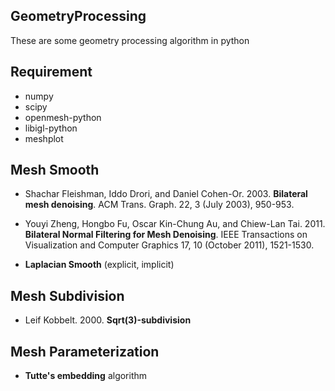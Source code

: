 ## GeometryProcessing
These are some geometry processing algorithm in python

## Requirement
- numpy
- scipy
- openmesh-python
- libigl-python
- meshplot

## Mesh Smooth

- Shachar Fleishman, Iddo Drori, and Daniel Cohen-Or. 2003. **Bilateral mesh denoising**. ACM Trans. Graph. 22, 3 (July 2003), 950-953.

- Youyi Zheng, Hongbo Fu, Oscar Kin-Chung Au, and Chiew-Lan Tai. 2011. **Bilateral Normal Filtering for Mesh Denoising**. IEEE Transactions on Visualization and Computer Graphics 17, 10 (October 2011), 1521-1530.

- **Laplacian Smooth** (explicit, implicit)

## Mesh Subdivision

- Leif Kobbelt. 2000. **Sqrt(3)-subdivision**

## Mesh Parameterization

- **Tutte's embedding** algorithm

